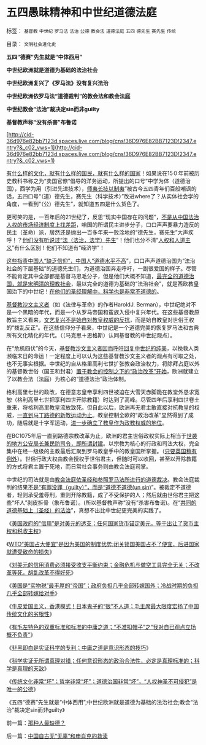 # 五四愚昧精神和中世纪道德法庭

标签： `基督教` `中世纪` `罗马法` `法治` `公德` `教会法` `道德法庭` `五四` `德先生` `赛先生` `传统` 

目录： `文明社会进化史`

**五四“德赛”先生就是“中体西用”**

**中世纪欧洲就是道德为基础的法治社会**

**中世纪欧洲复兴了《罗马法》没有复兴法治**

**中世纪欧洲依罗马法“道德裁判”的教会法和教会法庭**

**中世纪教会“法治”裁决定sin而非guilty**

**基督教声称“没有杀害”布鲁诺**

[http://cid-36d976e82bb7123d.spaces.live.com/blog/cns!36D976E82BB7123D!2347.entry?&_c02_vws=1](http://cid-36d976e82bb7123d.spaces.live.com/blog/cns!36D976E82BB7123D!2347.entry?&_c02_vws=1)

[有什么样的文化，就有什么样的国民，就有什么样的国家](../../../2010/3/3/《大义觉迷录》监督舆论.md)！如果说在15０年前被历史教科书称之为“卖国官僚”倡导的洋务运动，所提出的口号“中学为体（道德治国），西学为用（引进先进技术），[师夷长技以制夷](../../../2011/1/9/“好战而不能战”的“傻逼霸权主义”.md)”被古今五四青年们百般嘲讽的话，五四口号“（道）德先生，赛先生（科学技术）”改进where了？从实体社会学的角度，一看到“（公）德先生”，就知道五四是什么货色了。

更可笑的是，一百年后的21世纪了，反思“现实中国存在的问题”，[不是从中国法治人权的市场经济制度上找差距](../../../2010/12/5/传统文化憎恨民主法治；“最不坏”的中庸之道.md)，咱国的所谓民主进步分子，口口声声要暴力造反的民主（革命）派，居然还是抛出一百多年来一败涂地的“德先生，赛先生”大声疾呼！？[他们没有听说过“法（法治，法学）先生](../../../2010/10/26/冲突“法（ius）”的法律(lex)一律无效.md)”！他们也分不清“[人权和人道主义](../../../2010/9/21/“民主斗士”大部分是民粹斗士.md)”有什么区别！他们不知道有“经济学”！

[这些指责中国人“缺乏信仰”，中国人“道德水平不高](http://cid-36d976e82bb7123d.spaces.live.com/blog/cns!36D976E82BB7123D!1674.entry)”，口口声声道德治国为“法治社会的下层基础”的道德先生们，为道德治国奔走呼吁，一副很爱国的样子。尽管不能肯定其中全部都是基督马恩毛分子，但是他们大概不知道，[最完全的道德治国，就是宋明清的理教社会](../../../2009/3/22/宋明清在国学儒教绝对道德观维系下的必然败亡.md)，最以完全的道德为基础的“法治社会”，就是西欧教皇国治下的中世纪！[在他们的圣经理解中，科学也是非常不道德的](../../../2010/12/23/为什么基督教仇恨进化论？.md)。

[基督教沙文主义者](../../../2010/10/28/法西斯和基督教沙文主义.md)（如《法律与革命》的作者HaroldJ.
Berman），中世纪绝对不是一个黑暗的年代，而是一个从罗马帝国和蛮族入侵中复兴年代。在这些基督教原教旨主义看来，[文艺复兴不是始自对教皇权威的反抗](../../../2010/5/6/基督教推迟了欧美人权解放私有制达一千年！.md)，而是始自教皇对世俗王权的“拨乱反正”。在这些信仰分子看来，中世纪是一个道德完美的恢复罗马法和古典所有文化精化的年代。（（马克思＋恩格斯）认同基督教的中世纪观点）。

在“危机四伏”的今天，[基督教沙文主义者因而呼吁回复中世纪的纯美](../../../2010/11/20/基督教中世纪是信仰的泛滥，社会的退步.md)，以挽救人类濒临末日的命运！一定程度上可以认为这些基督教沙文主义者的观点有可取之处，也不无事实根据。中世纪的自从格里高利七世扩张教会政治权力，将除拜占庭以外的基督教世俗（国王和封君）[置于教会的控制之下的“政治改革”开始](../../../2010/12/10/教皇和黑手党；为什么意大利不能再形成强大的政治核心？.md)，欧洲就建立了以教会法（法庭）为核心的“道德法治”政治体制。

格利高里七世的政改，在德意志皇帝享利四世被迫在大雪天赤脚跪在教堂外恳求宽恕（格利高里七世把享利四世开除教籍）时达到了高峰。尽管四年后享利四世卷土重来，将格利高里教皇流放致死。但自此以后，欧洲再无君主敢直接对抗教皇的权威，[一直到马丁路德的新教运动为止](../../../2010/12/27/路德新教是与马克思主义完全相反.md)。教皇控制全欧的“政治改革”显然得到了成功，随后就是十字军运动，[进一步确立了教皇作为政教权威的地位](../../../2010/11/13/统一的信仰必定出现异端;鲜血凝成普世价值观！.md)。

在BC1075年后一直到路德宗教改革为止，欧洲的君主世俗政权实际上相当于[世袭的地方公安局长兼民防司令，即所谓封建](../../../2010/11/24/空降比采邑制伤害大；地方主义的积极性；.md)。以宗教为核心的行政和司法大权，完全集中在经一级级的主教最后汇聚到罗马教皇手中的教皇国所掌握。（[只要英国稍有例外](http://blog.sina.com.cn/s/blog_5563a64d0100cwlk.html)）。世俗行政大权由教会授权于世俗君主，但随时可以收回，甚至以开除教籍的方式将君主置于死地，而日常社会事务则由教会法庭司掌。

中世纪的司法就是由[教会法庭依圣经和参照罗马法所进行的道德裁决](../../../2010/11/13/基督教宣布了罗马法治和《罗马法》的灭亡.md)。教会法庭裁判的结果[不是“有罪没罪（guilty）”，而是“道德不道德(un
sin)](../../../2010/6/27/道德自省即为善，道德律人必为恶,道德标榜则为邪.md)”。被裁定不道德者，轻则承受羞辱刑，重则开除教籍，成了不受保护的人；然后就由世俗君主把这些“坏人”剥皮拆骨（象布鲁诺）。(所以基督教声称“没有”杀害布鲁诺)。在“[共同的道德基础上（圣经）的法治](../../../2007/9/30/民主就是与民约法；法律并不是道德的上层建筑.md)”，真想不出比中世纪更完美的实践了。

《[美国政府的“信用”是对美元的透支；任何国家货币锚定美元，等于出让了货币主权和税收主权](../../../2011/1/20/汇率本质上是制度优劣，拒绝市场经济只能低汇率.md)》

《[WTO“美国占大便宜”是因为美国的制度优势;闭关锁国美国占不了便宜，后进国家就遭受致命的损失](../../../2011/1/20/富美国买生活品，穷中国买奢侈品.md)》

《[对美元的信用消费必须接受收支平衡约束；金融危机与做空工具完全无关；不改革等死，胡乱改革不得好死](../../../2011/1/21/美元滥发，透支和屯积的被约束.md)》

《[美国是“实物税”最丰厚的“帝国”；政府负担几乎全部转嫁国外；冷战时期的负担几乎全部转嫁给对手](../../../2011/1/21/美国是有史以来最有油水的“帝国”.md)》

《[牛皮爱国主义，香港模式！日本鬼子的“很”不人道；毛主席最大限度宏扬了中国传统文化的劣根性](../../../2011/1/21/香港模式和日本鬼子“人肉开采”.md)》

《[有毛左特色的双重标准和标准的中庸之道；“不准扣帽子”之“我对自已观点立场概不负责”](../../../2011/1/22/传统知识分子对自已观点概不负责.md)》

《[非黑即白是实证科学的专利；中庸之道是意识形态的技巧](../../../2011/1/22/非黑即白的科学和中庸的意识形态.md)》

《[科学实证无所谓真理对错；任何意识形态的政治合法性，必定是真理标准的；科学是真理的天敌](../../../2011/1/22/科学是真理的天敌,实证无所谓真理.md)》

《[传统文化非常“坏”；哲学非常“坏”；道德治国非常“坏”，“人权神圣不可侵犯”是唯一的公德](../../../2011/1/23/那种人最缺德？.md)》

《五四“德赛”先生就是“中体西用”;中世纪欧洲就是道德为基础的法治社会;教会“法治”裁决定sin而非guilty》

前一篇：[那种人最缺德？](../../../2011/1/23/那种人最缺德？.md)

后一篇：[中国自古无“无辜”和申肖克的救渎](../../../2011/1/23/中国自古无“无辜”和申肖克的救渎.md)